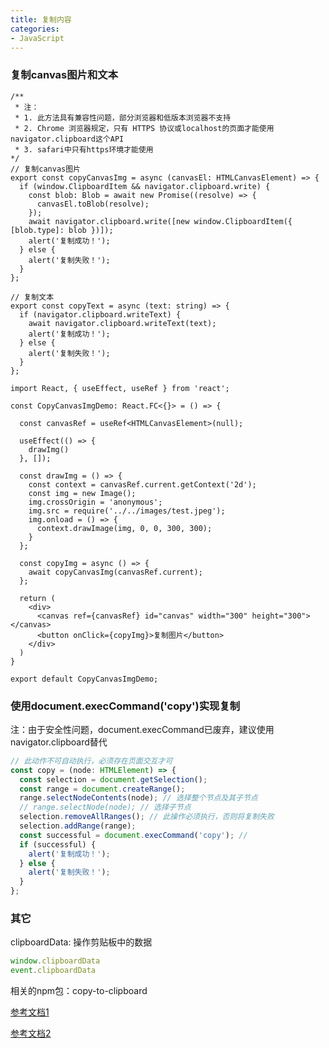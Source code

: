 ```yaml
---
title: 复制内容
categories: 
- JavaScript
---
```


### 复制canvas图片和文本

```tsx
/**
 * 注：
 * 1. 此方法具有兼容性问题，部分浏览器和低版本浏览器不支持
 * 2. Chrome 浏览器规定，只有 HTTPS 协议或localhost的页面才能使用navigator.clipboard这个API
 * 3. safari中只有https环境才能使用
*/
// 复制canvas图片
export const copyCanvasImg = async (canvasEl: HTMLCanvasElement) => {
  if (window.ClipboardItem && navigator.clipboard.write) {
    const blob: Blob = await new Promise((resolve) => {
      canvasEl.toBlob(resolve);
    });
    await navigator.clipboard.write([new window.ClipboardItem({ [blob.type]: blob })]);
    alert('复制成功！');
  } else {
    alert('复制失败！');
  }
};

// 复制文本
export const copyText = async (text: string) => {
  if (navigator.clipboard.writeText) {
    await navigator.clipboard.writeText(text);
    alert('复制成功！');
  } else {
    alert('复制失败！');
  }
};
```

```tsx
import React, { useEffect, useRef } from 'react';

const CopyCanvasImgDemo: React.FC<{}> = () => {

  const canvasRef = useRef<HTMLCanvasElement>(null);
  
  useEffect(() => {
    drawImg()
  }, []);

  const drawImg = () => {
    const context = canvasRef.current.getContext('2d');
    const img = new Image();
    img.crossOrigin = 'anonymous';
    img.src = require('../../images/test.jpeg');
    img.onload = () => {
      context.drawImage(img, 0, 0, 300, 300);
    }
  };

  const copyImg = async () => {
    await copyCanvasImg(canvasRef.current);
  };

  return (
    <div>
      <canvas ref={canvasRef} id="canvas" width="300" height="300"></canvas>
      <button onClick={copyImg}>复制图片</button>
    </div>
  )
}

export default CopyCanvasImgDemo;
```

### 使用document.execCommand('copy')实现复制

注：由于安全性问题，document.execCommand已废弃，建议使用navigator.clipboard替代

```js
// 此动作不可自动执行，必须存在页面交互才可
const copy = (node: HTMLElement) => {
  const selection = document.getSelection();
  const range = document.createRange();
  range.selectNodeContents(node); // 选择整个节点及其子节点
  // range.selectNode(node); // 选择子节点
  selection.removeAllRanges(); // 此操作必须执行，否则将复制失败
  selection.addRange(range);
  const successful = document.execCommand('copy'); // 
  if (successful) {
    alert('复制成功！');
  } else {
    alert('复制失败！');
  }
};
```

### 其它

clipboardData: 操作剪贴板中的数据

```js
window.clipboardData
event.clipboardData
```

相关的npm包：copy-to-clipboard

[参考文档1](https://www.ruanyifeng.com/blog/2021/01/clipboard-api.html)

[参考文档2](https://cloud.tencent.com/developer/article/1780940)
